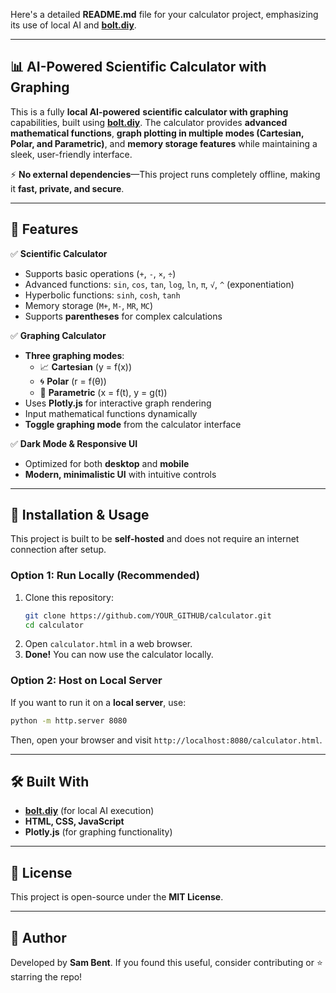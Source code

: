 Here's a detailed **README.md** file for your calculator project, emphasizing its use of local AI and **[bolt.diy](https://github.com/stackblitz-labs/bolt.diy)**.

---

## 📊 AI-Powered Scientific Calculator with Graphing

This is a fully **local AI-powered** **scientific calculator with graphing** capabilities, built using **[bolt.diy](https://github.com/stackblitz-labs/bolt.diy)**. The calculator provides **advanced mathematical functions**, **graph plotting in multiple modes (Cartesian, Polar, and Parametric)**, and **memory storage features** while maintaining a sleek, user-friendly interface.

⚡ **No external dependencies**—This project runs completely offline, making it **fast, private, and secure**.

---

## 🚀 Features

✅ **Scientific Calculator**  
- Supports basic operations (`+`, `-`, `×`, `÷`)  
- Advanced functions: `sin`, `cos`, `tan`, `log`, `ln`, `π`, `√`, `^` (exponentiation)  
- Hyperbolic functions: `sinh`, `cosh`, `tanh`  
- Memory storage (`M+`, `M-`, `MR`, `MC`)  
- Supports **parentheses** for complex calculations  

✅ **Graphing Calculator**  
- **Three graphing modes**:  
  - 📈 **Cartesian** (y = f(x))  
  - 🌀 **Polar** (r = f(θ))  
  - 🔄 **Parametric** (x = f(t), y = g(t))  
- Uses **Plotly.js** for interactive graph rendering  
- Input mathematical functions dynamically  
- **Toggle graphing mode** from the calculator interface  

✅ **Dark Mode & Responsive UI**  
- Optimized for both **desktop** and **mobile**  
- **Modern, minimalistic UI** with intuitive controls  

---

## 📌 Installation & Usage

This project is built to be **self-hosted** and does not require an internet connection after setup.

### **Option 1: Run Locally (Recommended)**
1. Clone this repository:
   ```bash
   git clone https://github.com/YOUR_GITHUB/calculator.git
   cd calculator
   ```
2. Open `calculator.html` in a web browser.
3. **Done!** You can now use the calculator locally.

### **Option 2: Host on Local Server**
If you want to run it on a **local server**, use:
```bash
python -m http.server 8080
```
Then, open your browser and visit `http://localhost:8080/calculator.html`.

---

## 🛠 Built With
- **[bolt.diy](https://github.com/stackblitz-labs/bolt.diy)** (for local AI execution)
- **HTML, CSS, JavaScript**
- **Plotly.js** (for graphing functionality)

---

## 📜 License
This project is open-source under the **MIT License**.

---

## 👤 Author
Developed by **Sam Bent**. If you found this useful, consider contributing or ⭐ starring the repo!
